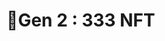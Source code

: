 # 🔹Gen 2 : 333 NFT

<div>

<figure><img src="../../.gitbook/assets/1.png" alt=""><figcaption></figcaption></figure>

 

<figure><img src="../../.gitbook/assets/2 (1).png" alt=""><figcaption></figcaption></figure>

 

<figure><img src="../../.gitbook/assets/3 (1).png" alt=""><figcaption></figcaption></figure>

 

<figure><img src="../../.gitbook/assets/4 (1).png" alt=""><figcaption></figcaption></figure>

 

<figure><img src="../../.gitbook/assets/5.png" alt=""><figcaption></figcaption></figure>

 

<figure><img src="../../.gitbook/assets/6.png" alt=""><figcaption></figcaption></figure>

 

<figure><img src="../../.gitbook/assets/7.png" alt=""><figcaption></figcaption></figure>

 

<figure><img src="../../.gitbook/assets/8.png" alt=""><figcaption></figcaption></figure>

 

<figure><img src="../../.gitbook/assets/9 (1).png" alt=""><figcaption></figcaption></figure>

 

<figure><img src="../../.gitbook/assets/10.png" alt=""><figcaption></figcaption></figure>

 

<figure><img src="../../.gitbook/assets/11 (1).png" alt=""><figcaption></figcaption></figure>

 

<figure><img src="../../.gitbook/assets/12 (1).png" alt=""><figcaption></figcaption></figure>

</div>
